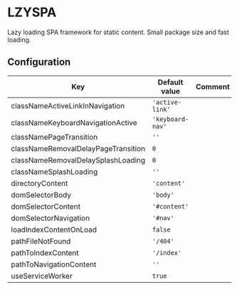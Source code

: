 # LZYSPA

Lazy loading SPA framework for static content. Small package size and fast loading.

## Configuration

| Key                                 | Default value    | Comment |
| ----------------------------------- | ---------------- | ------- |
| classNameActiveLinkInNavigation     | `'active-link'`  |         |
| classNameKeyboardNavigationActive   | `'keyboard-nav'` |         |
| classNamePageTransition             | `''`             |         |
| classNameRemovalDelayPageTransition | `0`              |         |
| classNameRemovalDelaySplashLoading  | `0`              |         |
| classNameSplashLoading              | `''`             |         |
| directoryContent                    | `'content'`      |         |
| domSelectorBody                     | `'body'`         |         |
| domSelectorContent                  | `'#content'`     |         |
| domSelectorNavigation               | `'#nav'`         |         |
| loadIndexContentOnLoad              | `false`          |         |
| pathFileNotFound                    | `'/404'`         |         |
| pathToIndexContent                  | `'/index'`       |         |
| pathToNavigationContent             | `''`             |         |
| useServiceWorker                    | `true`           |         |

